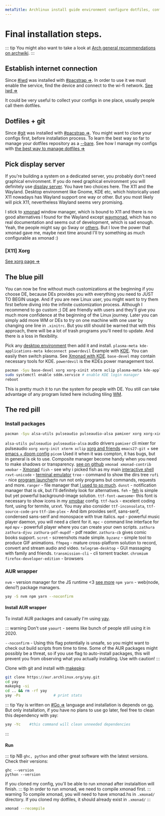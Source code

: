 ```yaml
---
metaTitle: Archlinux install guide environment configure dotfiles, configure internet connectin, configure X11, xorg, xorg arch, kde power management, kde-plasma xmonad arch linux, kde switch to xmonad.
---
```


# Final installation steps.
::: tip
You might also want to take a look at [Arch general recommendations on archwiki](https://wiki.archlinux.org/index.php/General_recommendations).
:::

## Establish internet connection
<a id="esteblish_internet_connection"></a>
Since [#iwd](/environment/iwd) was installed with [#pacstrap =>](/core/base-files#pacstrap).
In order to use it we must enable the service, find the device and connect to the wi-fi network. [See iwd =>](/environment/iwd)

<a id="dotfiles"></a>
It could be very useful to collect your configs in one place, usually people call them dotfiles.

## Dotfiles + git
<a id="dotfiles-git"></a>

Since [#git](/environment/git) was installed with [#pacstrap =>](/core/base-files#pacstrap).
You might want to clone your configs first, before installation process.
To learn the best way so far to manage your dotfiles repository as a [--bare](/environment/git#git-bare).
See how I manage my configs with [the best way to manage dotfiles =>](/environment/dotfiles)

## Pick display server
If you're building a system on a dedicated server, you probably don't need graphical environment.
If you do need graphical environment you will definitely use [display server](https://en.wikipedia.org/wiki/Display_server).
You have two choices here. The X11 and the Wayland.
Desktop environment like Gnome, KDE etc, which historically used X11 nowadays has Wayland support one way or other.
But you most likely will pick X11, nevertheless Wayland seems very promising.

I stick to [xmonad](/environment/xmonad) window manager, which is bound to X11 and there is no good alternatives I found for the Wayland except [waymonad](https://github.com/waymonad/waymonad), which has no real documentation and seems out of development, which is sad enough.
Yeah, the people might say go Sway or [others](https://wiki.archlinux.org/index.php/Wayland#Compositors).
But I love the power that xmonad gave me, maybe next time around I'll try something as much configurable as xmonad :)

### [X11] Xorg
<a id="xorg"></a>
[See xorg page =>](/environment/xorg)

## The blue pill
<a id="blue-pill"></a>
You can now be fine without much customizations at the beginning if you choose DE, because DEs provides you with everything you need to JUST TO BEGIN usage.
And if you are new Linux user, you might want to try them first before diving into the infinite customization process. Although I recommend to go custom ;)
DE are friendly with users and they'll give you much more confidence at the beginning of the Linux journey.
Later you can simply add more WM or DEs to try on one machine with one user by changing one line in `.xinitrc`.
But you still should be warned that with this approach, there will be a lot of trash programs you'll need to update. And there is a loss in flexibility.

Pick any [desktop environment](/environment/desktop-environment) then add it and install.
`plasma-meta kde-applications-meta kdeconnect powerdevil`
Example with [KDE](/environment/kde). You can easily then switch plasma. See [Xmonad with KDE](/environment/xmonad#xmonad-with-kde).
`base-devel` may contain necessary tools for KDE.
`powerdevil` is the KDEs power management tool.
```sh
pacman -Syu base-devel xorg xorg-xinit xterm xclip plasma-meta kde-applications-meta kdeconnect powerdevil
sudo systemctl enable sddm.service # enable KDE login manager
reboot
```
This is pretty much it to run the system for people with DE.
You still can take advantage of any program listed here including tiling [WM](/environment/window-manager).

## The red pill
<a id="blue-pill"></a>
### Install packages
<a id="install-packages"></a>
```sh
pacman -Syu alsa-utils pulseaudio pulseaudio-alsa pamixer xorg xorg-xinit xterm xclip xmonad xmonad-contib xmobar picom rxvt-unicode fish tree rofi ranger dunst feh ttf-font-awesome ttf-hack mpd mpc mpv chromium firefox-developer-edition zathura zathura-djvu zathura-pdf-mupdf zathura-cb scrot byzanz ffmpeg telegram-desktop rtorrent-vi-color --noconfirm
```
`alsa-utils pulseaudio pulseaudio-alsa` audio drivers
`pamixer` cli mixer for pulseaudio
`xorg xorg-init xterm xclip` [xorg and friends](/environment/xorg)
`emacs27-git` + see [emacs + doom config](/dotfiles/doom) 
`picom` Used it when it was compton, it has bugs, but in general is ok to use.
Composite manager become handy when you need to make shadows or transparency. [see on github](https://github.com/yshui/picom)
`xmonad xmonad-contrib xmobar` - [Xmonad](/environment/xmonad)
`fish` - see why i picked fish as my main [interactive shell](/environment/shell)
`rxvt-unicode` - [terminal emulator](/environment/terminal)
`tree` - command to show the dirs tree
`rofi` - nice [program launcher](/environment/rofi)to run not only programs but commands, requests and more.
`ranger` - file manager that [I used to so much](/environment/ranger).
`dunst` - notification manager that is ok, but I'll definitely look for alternatives.
`feh` - [feh](/environment/feh) is simple but yet powerful background-image solution.
`ttf-font-awesome`- this font is necessary to show icons in my [xmobar](/xmonad#xmobar) config.
`ttf-hack` - excelent coding font, using for termite, urxvt. You may also consider `ttf-inconsolata`, `ttf-source-code-pro`
`ttf-ibm-plex` - And ibm provides serif, sans-serif, condensed sans-serif and monospace with true italics.
`mpd` - powerful music player daemon, you will need a client for it.
`mpc` - command line interface for `mpd`
`mpv` - powerfull player where you can create your own scripts.
`zathura zathura-djvu zathura-pdf-mupdf` - pdf reader.
`zathura-cb` gives comic books support.
`scrot` - screenshots made simple.
`byzanz` - simple tool to produce GIF animations.
`ffmpeg` - mature cross-platform solution to record, convert and stream audio and video.
`telegram-desktop` - GUI massaging with family and friends.
`transmission-cli` - cli torrent tracker.
`chromium firefox-developer-edition` - browsers


### AUR wrapper
<a id="aur-wrapper"></a>
`nvm` - version manager for the JS runtime <3 [see more](/JS#nvm)
`npm yarn` - web(node, deno?) package managers.

```sh
yay -S nvm npm yarn --noconfirm
```
#### Install AUR wrapper
<a id="install-aur-packages"></a>
To install AUR packages and casually I'm using [yay](https://github.com/Jguer/yay).

::: warning
Don't use `yaourt` - seems like bunch of people still using it in 2020.

`--noconfirm` - Using this flag potentially is unsafe, so you might want to check out build scripts from time to time.
Some of the AUR packages might possibly be a threat, so if you use flag to auto-install packages, this will prevent you from observing what you actually installing. Use with caution!
:::

Clone with git and install with [makepkg](https://wiki.archlinux.org/index.php/Makepkg):
```sh
git clone https://aur.archlinux.org/yay.git
cd yay
makepkg -si
cd .. && rm -rf yay
yay -Ps               # print stats
```
::: tip
Yay is written on [#Go =>](/environment/go) language and installation is depends on [go](https://github.com/golang/go).
But only installation, if you have no plans to use go later, feel free to clean this dependency with yay:
```sh
yay -Yc    #this command will clean unneeded dependencies
```
:::

#### Run
::: tip NB
`ghc, python` and other great software with the latest versions.
Check their versions:
```
ghc --version
python --version
```

If you cloned my config, you'll be able to run xmonad after instalaltion will finish. 
::: tip
In order to run xmonad, we need to compile xmonad first.
::: warning
To compile xmonad, you will need to have xmonad.hs in `.xmonad/` directory.
If you cloned my dotfiles, it should already exist in `.xmonad/`
:::
```sh
xmonad --recompile
```
